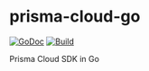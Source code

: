 prisma-cloud-go
===============

[![GoDoc](https://godoc.org/github.com/hivebrite/prisma-cloud-go?status.svg)](https://godoc.org/github.com/hivebrite/prisma-cloud-go)
[![Build](https://github.com/hivebrite/prisma-cloud-go/workflows/Sanity%20Check/badge.svg?branch=master)](https://github.com/hivebrite/prisma-cloud-go/actions?query=workflow%3A%22Sanity+Check%22)

Prisma Cloud SDK in Go
